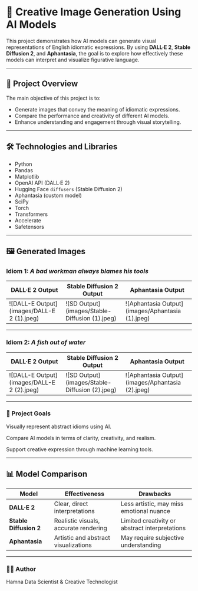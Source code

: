 # 🧠 Creative Image Generation Using AI Models

This project demonstrates how AI models can generate visual representations of English idiomatic expressions. By using **DALL·E 2**, **Stable Diffusion 2**, and **Aphantasia**, the goal is to explore how effectively these models can interpret and visualize figurative language.

---

## 📌 Project Overview

The main objective of this project is to:

- Generate images that convey the meaning of idiomatic expressions.
- Compare the performance and creativity of different AI models.
- Enhance understanding and engagement through visual storytelling.

---

## 🛠️ Technologies and Libraries

- Python
- Pandas
- Matplotlib
- OpenAI API (DALL·E 2)
- Hugging Face `diffusers` (Stable Diffusion 2)
- Aphantasia (custom model)
- SciPy
- Torch
- Transformers
- Accelerate
- Safetensors

---

## 🖼️ Generated Images

### Idiom 1: *A bad workman always blames his tools*

| DALL·E 2 Output | Stable Diffusion 2 Output | Aphantasia Output |
|-----------------|----------------------------|--------------------|
| ![DALL-E Output](images/DALL-E 2 (1).jpeg) | ![SD Output](images/Stable-Diffusion (1).jpeg) | ![Aphantasia Output](images/Aphantasia (1).jpeg) |

---

### Idiom 2: *A fish out of water*

| DALL·E 2 Output | Stable Diffusion 2 Output | Aphantasia Output |
|-----------------|----------------------------|--------------------|
| ![DALL-E Output](images/DALL-E 2 (2).jpeg) | ![SD Output](images/Stable-Diffusion (2).jpeg) | ![Aphantasia Output](images/Aphantasia (2).jpeg) |

---

### 🎯 Project Goals
Visually represent abstract idioms using AI.

Compare AI models in terms of clarity, creativity, and realism.

Support creative expression through machine learning tools.

---

## 📊 Model Comparison

| **Model**              | **Effectiveness**                               | **Drawbacks**                                         |
|------------------------|--------------------------------------------------|--------------------------------------------------------|
| **DALL·E 2**           | Clear, direct interpretations                    | Less artistic, may miss emotional nuance               |
| **Stable Diffusion 2**| Realistic visuals, accurate rendering            | Limited creativity or abstract interpretations         |
| **Aphantasia**         | Artistic and abstract visualizations             | May require subjective understanding                   |

---

### 👩‍💻 Author
Hamna
Data Scientist & Creative Technologist

